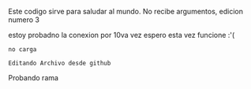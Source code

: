 Este codigo sirve para saludar al mundo. No recibe argumentos, edicion numero 3


estoy probadno la conexion por 10va vez espero esta vez funcione :'(

    no carga 

    Editando Archivo desde github

Probando rama

